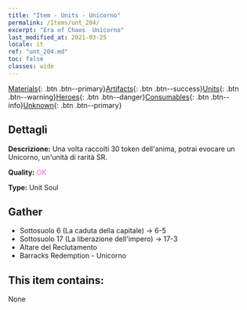 ```yaml
---
title: "Item - Units - Unicorno"
permalink: /Items/unt_204/
excerpt: "Era of Chaos  Unicorno"
last_modified_at: 2021-03-25
locale: it
ref: "unt_204.md"
toc: false
classes: wide
---
```

 [Materials](/it/Items/){: .btn .btn--primary}[Artifacts](/it/Items/Artifacts/){: .btn .btn--success}[Units](/it/Items/Units/){: .btn .btn--warning}[Heroes](/it/Items/Heroes/){: .btn .btn--danger}[Consumables](/it/Items/Consumables/){: .btn .btn--info}[Unknown](/it/Items/Unknown/){: .btn .btn--primary}

## Dettagli
 **Descrizione:** Una volta raccolti 30 token dell'anima, potrai evocare un Unicorno, un'unità di rarità SR.

 **Quality:** <span style="color: #DA70D6">OK</span>

 **Type:** Unit Soul

## Gather

*    Sottosuolo 6 (La caduta della capitale) -> 6-5 
*    Sottosuolo 17 (La liberazione dell'impero) -> 17-3 
*    Altare del Reclutamento 
*    Barracks Redemption - Unicorno 

## This item contains:

  None


